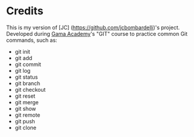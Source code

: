 # Credits

This is my version of [JC] (https://github.com/jcbombardelli)'s project. Developed during [Gama Academy](https://www.gama.academy)'s "GIT" course to practice common Git commands, such as:

- git init
- git add
- git commit
- git log
- git status
- git branch
- git checkout
- git reset
- git merge
- git show
- git remote
- git push
- git clone